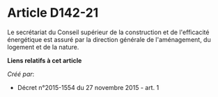 # Article D142-21

Le secrétariat du Conseil supérieur de la construction et de l'efficacité énergétique est assuré par la direction générale de
l'aménagement, du logement et de la nature.

**Liens relatifs à cet article**

_Créé par_:

  - Décret n°2015-1554 du 27 novembre 2015 - art. 1
